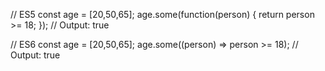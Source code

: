 // ES5
const age = [20,50,65];
age.some(function(person) {
  return person >= 18;
  });
// Output: true
 
// ES6
const age = [20,50,65];
age.some((person) => person >= 18);
// Output: true
